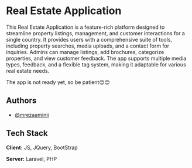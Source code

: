 
# Real Estate Application

This Real Estate Application is a feature-rich platform designed to streamline property listings, management, and customer interactions for a single country. It provides users with a comprehensive suite of tools, including property searches, media uploads, and a contact form for inquiries. Admins can manage listings, add brochures, categorize properties, and view customer feedback. The app supports multiple media types, feedback, and a flexible tag system, making it adaptable for various real estate needs.

The app is not ready yet, so be patient😊😊
## Authors

- [@mrezaaminii](https://github.com/mrezaaminii)


## Tech Stack

**Client:** JS, JQuery, BootStrap

**Server:** Laravel, PHP

